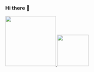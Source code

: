 ### Hi there 👋

<!--
**IluvTheSuns2/IluvTheSuns2** is a ✨ _special_ ✨ repository because its `README.md` (this file) appears on your GitHub profile.



- 🔭 I’m currently working on TechBrudtland,BBTECH,SENAI
- 🌱 I’m currently learning Javascript,Java
- 👯 I’m looking to collaborate on everything i can,especially when it comes to problem solutions
- 🤔 I’m looking for help with to learn C++
- 💬 Ask me about Physics,Math,Portughuese,Logic,Css,
- 📫 How to reach me: glaucoscc@gmail.com
- 😄 Pronouns: your choise i don't realy mind that
- ⚡ Fun fact: My name can mean a greenish blue
-->
  <a href="https://github.com/IluvTheSuns2">
  <img height="160em" src="https://github-readme-stats.vercel.app/api?username=BigGlaucos&theme=radical&show_icons=true">
  <img height="100em" src="https://github-readme-stats.vercel.app/api/top-langs/?username=BigGlaucos&layout=compact&langs_count=7&theme=radical"/>



